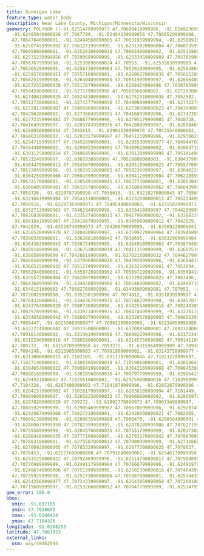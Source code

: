 ```yaml
---
title: Dunnigan Lake
feature_type: water_body
description: Near Lake County, Michigan/Minnesota/Wisconsin
geometry: POLYGON ((-91.62514799999973 47.70699419999996, -91.6249236999996 47.70689499999999,
  -91.62485040000026 47.7067799, -91.62484239999958 47.70665299999998, -91.62488209999972
  47.70647840000001, -91.62494560000005 47.70631959999994, -91.62500910000036 47.70621049999995,
  -91.62507459999992 47.70612719999999, -91.62513020000004 47.70607359999999, -91.62514799999973
  47.70605980000001, -91.62526300000025 47.70603400000002, -91.62532860000029 47.70599620000002,
  -91.62535239999956 47.70590689999999, -91.62533459999989 47.70578199999994, -91.62531070000016
  47.70567679999998, -91.62530090000024 47.70553, -91.62535639999989 47.7053971, -91.62547140000041
  47.70536529999995, -91.62567389999964 47.70539109999995, -91.62582869999987 47.70546259999995,
  -91.62595760000021 47.70557160000001, -91.62606270000036 47.70561530000001, -91.62621749999968
  47.70562519999998, -91.62640409999985 47.70551999999997, -91.62656480000011 47.70536139999998,
  -91.62672550000038 47.70517879999998, -91.6268464999996 47.70507959999997, -91.6270014000003
  47.70504590000002, -91.6271799999998 47.70508360000002, -91.62729300000015 47.70519869999998,
  -91.62740810000025 47.70524830000002, -91.62752910000036 47.7052582, -91.62758469999959
  47.70512720000003, -91.62743779999956 47.70490899999997, -91.62732279999992 47.7047324,
  -91.62728120000007 47.70456969999994, -91.62730500000023 47.70439909999998, -91.62732880000041
  47.70425620000002, -91.62736049999991 47.70416899999996, -91.62747359999982 47.70410149999999,
  -91.62772359999983 47.70406779999998, -91.62795179999985 47.7040738, -91.62819589999982
  47.70416499999997, -91.62837439999976 47.70428009999997, -91.62858469999964 47.70436739999999,
  -91.62880500000034 47.7043615, -91.62901539999976 47.70435540000003, -91.62921780000033
  47.70440310000002, -91.62933279999997 47.70451219999996, -91.62939029999978 47.70480190000003,
  -91.62947159999977 47.70492890000001, -91.62955309999977 47.70494470000001, -91.62969979999978
  47.70494480000002, -91.62990229999991 47.70489920000002, -91.63004710000021 47.70489909999997,
  -91.63011250000024 47.70496459999996, -91.63012049999999 47.70510149999999, -91.63017020000005
  47.70523249999997, -91.6302930999999 47.70528800000003, -91.63043799999976 47.70534749999997,
  -91.63044790000012 47.70545670000001, -91.63031890000023 47.70557769999998, -91.63025539999992
  47.70572059999996, -91.63029510000005 47.70582369999997, -91.63040220000038 47.70588329999998,
  -91.63042599999966 47.70604399999998, -91.63041209999984 47.70621859999998, -91.6304676000004
  47.70632170000002, -91.63054910000041 47.70637730000001, -91.63063040000038 47.70637730000001,
  -91.63084059999981 47.70632570000002, -91.63180499999962 47.70604399999998, -91.63194189999972
  47.7059726, -91.6320787999998 47.7058615, -91.63210270000043 47.70569279999997,
  -91.63216619999984 47.70541310000001, -91.63232690000011 47.70522449999999, -91.63266619999987
  47.7050916, -91.63297369999971 47.70495480000002, -91.63315829999971 47.70481589999998,
  -91.63327139999963 47.70461949999998, -91.6333428999997 47.70442099999997, -91.63341430000021
  47.70426830000001, -91.63352740000013 47.70417900000002, -91.63380319999959 47.70417309999999,
  -91.63418419999967 47.70419879999995, -91.63459690000012 47.7042029, -91.63490649999966
  47.7042029, -91.63528749999973 47.70420079999999, -91.63569220000041 47.70412749999999,
  -91.63585289999978 47.70404009999997, -91.63599779999964 47.70394689999994, -91.63607909999962
  47.70390330000001, -91.63620810000042 47.7038695, -91.63632909999964 47.70387349999999,
  -91.63643630000043 47.70387349999999, -91.63649189999963 47.70387949999996, -91.63668040000039
  47.70409169999998, -91.63675380000019 47.70411359999999, -91.63682510000024 47.70412350000002,
  -91.6368589999999 47.70428819999999, -91.63702150000032 47.70446279999996, -91.63710499999958
  47.70460569999999, -91.63709690000026 47.70479209999996, -91.63694419999976 47.70497269999997,
  -91.63665250000032 47.70512749999999, -91.63633109999981 47.7053694, -91.63608100000023
  47.70562940000001, -91.63587269999962 47.70589729999996, -91.63569410000012 47.70609559999998,
  -91.63555720000004 47.70620079999997, -91.63529920000025 47.7063496, -91.63508879999992
  47.70643689999999, -91.63492809999966 47.70654800000002, -91.63480710000042 47.70667489999998,
  -91.6348151000002 47.70682769999998, -91.63493009999981 47.707052, -91.63506100000032
  47.70726029999998, -91.6351501999996 47.7074012, -91.6351839999997 47.7075281, -91.63509469999997
  47.70764320000001, -91.63483679999975 47.70774829999998, -91.63457879999996 47.70789119999998,
  -91.63437640000029 47.70807369999999, -91.63425540000016 47.70824439999997, -91.63419980000005
  47.70829789999996, -91.63397349999975 47.70847449999999, -91.63378110000002 47.70868880000002,
  -91.63346560000042 47.70880979999998, -91.63320570000003 47.70885539999997, -91.63282670000014
  47.7089447, -91.63255089999977 47.70902199999998, -91.63234059999989 47.70909939999996,
  -91.63222740000042 47.70915500000003, -91.6320985000001 47.70923240000003, -91.63204100000027
  47.70910140000002, -91.63190199999956 47.70899229999996, -91.63172349999962 47.70899819999999,
  -91.63152900000016 47.70905980000001, -91.63145759999965 47.70914110000002, -91.63144169999967
  47.709272, -91.63150709999968 47.7093275, -91.63159649999989 47.7093653, -91.63175119999966
  47.7094248, -91.6315905000003 47.70981960000002, -91.63143759999977 47.7101054,
  -91.63130080000015 47.7102105, -91.63117970000046 47.71023229999997, -91.63114000000033
  47.71027190000002, -91.63083050000033 47.71019060000001, -91.63058649999991 47.71009729999997,
  -91.63046540000022 47.70999419999995, -91.63043169999968 47.70984539999997, -91.63039989999974
  47.70980169999999, -91.63019560000036 47.70979779999999, -91.6298641999999 47.70999019999999,
  -91.6294931000002 47.71025610000002, -91.62925900000016 47.71039889999998, -91.62904069999962
  47.7104326, -91.6287490000002 47.71041079999998, -91.62852879999996 47.7103632,
  -91.62841570000002 47.71028179999997, -91.62838189999994 47.7101449, -91.62845340000001
  47.70989099999997, -91.62858250000033 47.70966680000002, -91.62866970000039 47.70945839999997,
  -91.62878280000029 47.709272, -91.62892779999973 47.70907349999997, -91.62899909999979
  47.70885929999999, -91.62905469999987 47.70867869999996, -91.62920749999995 47.70844270000001,
  -91.62929679999968 47.70827210000001, -91.62928690000021 47.7082065, -91.6290766999999
  47.70809139999999, -91.62896359999999 47.7080478, -91.6288564000001 47.70795649999999,
  -91.62880679999959 47.70782359999999, -91.62878289999986 47.70762719999997, -91.62871749999982
  47.70755569999999, -91.62845760000035 47.70755179999999, -91.62817380000023 47.70762909999999,
  -91.62804480000035 47.70777199999995, -91.62793170000042 47.70788709999995, -91.6277630000004
  47.70788310000001, -91.62755870000012 47.70790099999999, -91.6273166000003 47.70792869999998,
  -91.62700920000005 47.70785329999997, -91.62677300000026 47.7078037, -91.62613200000025
  47.7078453, -91.62577690000008 47.70791680000001, -91.62546139999958 47.70794060000002,
  -91.62532250000022 47.70792469999998, -91.62514790000017 47.70790489999999, -91.62497730000042
  47.70776989999999, -91.62491179999994 47.70766679999996, -91.62491970000013 47.70757359999998,
  -91.62496740000006 47.70751399999998, -91.62502300000016 47.70746439999998, -91.62514790000017
  47.70735929999998, -91.62517380000006 47.70738700000001, -91.62534439999979 47.70737119999999,
  -91.62542569999977 47.70734339999997, -91.62543959999958 47.70726010000001, -91.62539990000035
  47.70715689999997, -91.62532660000012 47.70704779999999, -91.62514799999973 47.70699419999996))
geo_error: 100.0
bbox:
  xmin: -91.637105
  ymin: 47.7038695
  xmax: -91.6248424
  ymax: 47.7104326
longitude: -91.6308253
latitude: 47.7067953
external_links:
  osm: way/49462944
---
```

